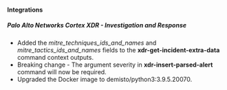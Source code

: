 
#### Integrations
##### Palo Alto Networks Cortex XDR - Investigation and Response
- Added the *mitre_techniques_ids_and_names* and *mitre_tactics_ids_and_names* fields to the **xdr-get-incident-extra-data** command context outputs.
- Breaking change - The argument severity in **xdr-insert-parsed-alert** command will now be required.
- Upgraded the Docker image to demisto/python3:3.9.5.20070.
